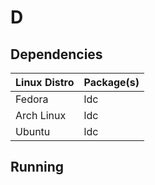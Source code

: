 # D

## Dependencies

| Linux Distro | Package(s) |
|--------------|------------|
| Fedora       | ldc        |
| Arch Linux   | ldc        |
| Ubuntu       | ldc        |

## Running
